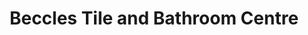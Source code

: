 ---
title: "Beccles Tile and Bathroom Centre"
url: /beccles/beccles-tile-and-bathroom-centre/
shop: bathroom
---